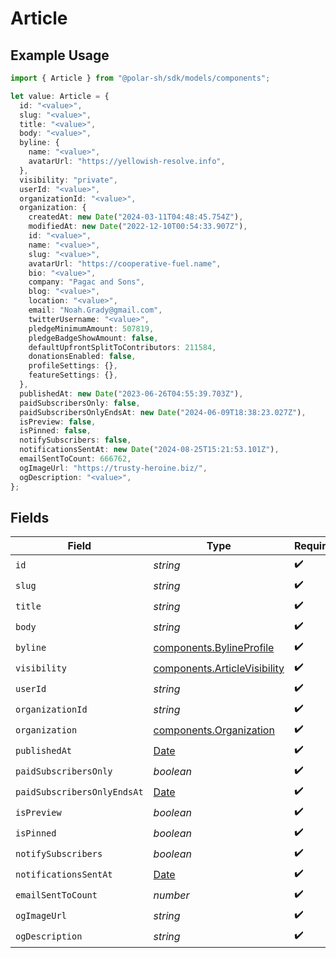 # Article

## Example Usage

```typescript
import { Article } from "@polar-sh/sdk/models/components";

let value: Article = {
  id: "<value>",
  slug: "<value>",
  title: "<value>",
  body: "<value>",
  byline: {
    name: "<value>",
    avatarUrl: "https://yellowish-resolve.info",
  },
  visibility: "private",
  userId: "<value>",
  organizationId: "<value>",
  organization: {
    createdAt: new Date("2024-03-11T04:48:45.754Z"),
    modifiedAt: new Date("2022-12-10T00:54:33.907Z"),
    id: "<value>",
    name: "<value>",
    slug: "<value>",
    avatarUrl: "https://cooperative-fuel.name",
    bio: "<value>",
    company: "Pagac and Sons",
    blog: "<value>",
    location: "<value>",
    email: "Noah.Grady@gmail.com",
    twitterUsername: "<value>",
    pledgeMinimumAmount: 507819,
    pledgeBadgeShowAmount: false,
    defaultUpfrontSplitToContributors: 211584,
    donationsEnabled: false,
    profileSettings: {},
    featureSettings: {},
  },
  publishedAt: new Date("2023-06-26T04:55:39.703Z"),
  paidSubscribersOnly: false,
  paidSubscribersOnlyEndsAt: new Date("2024-06-09T18:38:23.027Z"),
  isPreview: false,
  isPinned: false,
  notifySubscribers: false,
  notificationsSentAt: new Date("2024-08-25T15:21:53.101Z"),
  emailSentToCount: 666762,
  ogImageUrl: "https://trusty-heroine.biz/",
  ogDescription: "<value>",
};
```

## Fields

| Field                                                                                         | Type                                                                                          | Required                                                                                      | Description                                                                                   |
| --------------------------------------------------------------------------------------------- | --------------------------------------------------------------------------------------------- | --------------------------------------------------------------------------------------------- | --------------------------------------------------------------------------------------------- |
| `id`                                                                                          | *string*                                                                                      | :heavy_check_mark:                                                                            | N/A                                                                                           |
| `slug`                                                                                        | *string*                                                                                      | :heavy_check_mark:                                                                            | N/A                                                                                           |
| `title`                                                                                       | *string*                                                                                      | :heavy_check_mark:                                                                            | N/A                                                                                           |
| `body`                                                                                        | *string*                                                                                      | :heavy_check_mark:                                                                            | N/A                                                                                           |
| `byline`                                                                                      | [components.BylineProfile](../../models/components/bylineprofile.md)                          | :heavy_check_mark:                                                                            | N/A                                                                                           |
| `visibility`                                                                                  | [components.ArticleVisibility](../../models/components/articlevisibility.md)                  | :heavy_check_mark:                                                                            | N/A                                                                                           |
| `userId`                                                                                      | *string*                                                                                      | :heavy_check_mark:                                                                            | N/A                                                                                           |
| `organizationId`                                                                              | *string*                                                                                      | :heavy_check_mark:                                                                            | N/A                                                                                           |
| `organization`                                                                                | [components.Organization](../../models/components/organization.md)                            | :heavy_check_mark:                                                                            | N/A                                                                                           |
| `publishedAt`                                                                                 | [Date](https://developer.mozilla.org/en-US/docs/Web/JavaScript/Reference/Global_Objects/Date) | :heavy_check_mark:                                                                            | N/A                                                                                           |
| `paidSubscribersOnly`                                                                         | *boolean*                                                                                     | :heavy_check_mark:                                                                            | N/A                                                                                           |
| `paidSubscribersOnlyEndsAt`                                                                   | [Date](https://developer.mozilla.org/en-US/docs/Web/JavaScript/Reference/Global_Objects/Date) | :heavy_check_mark:                                                                            | N/A                                                                                           |
| `isPreview`                                                                                   | *boolean*                                                                                     | :heavy_check_mark:                                                                            | N/A                                                                                           |
| `isPinned`                                                                                    | *boolean*                                                                                     | :heavy_check_mark:                                                                            | N/A                                                                                           |
| `notifySubscribers`                                                                           | *boolean*                                                                                     | :heavy_check_mark:                                                                            | N/A                                                                                           |
| `notificationsSentAt`                                                                         | [Date](https://developer.mozilla.org/en-US/docs/Web/JavaScript/Reference/Global_Objects/Date) | :heavy_check_mark:                                                                            | N/A                                                                                           |
| `emailSentToCount`                                                                            | *number*                                                                                      | :heavy_check_mark:                                                                            | N/A                                                                                           |
| `ogImageUrl`                                                                                  | *string*                                                                                      | :heavy_check_mark:                                                                            | N/A                                                                                           |
| `ogDescription`                                                                               | *string*                                                                                      | :heavy_check_mark:                                                                            | N/A                                                                                           |